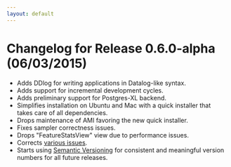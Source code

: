 ```yaml
---
layout: default
---
```


# Changelog for Release 0.6.0-alpha (06/03/2015)

- Adds DDlog for writing applications in Datalog-like syntax.
- Adds support for incremental development cycles.
- Adds preliminary support for Postgres-XL backend.
- Simplifies installation on Ubuntu and Mac with a quick installer that takes care of all dependencies.
- Drops maintenance of AMI favoring the new quick installer.
- Fixes sampler correctness issues.
- Drops "FeatureStatsView" view due to performance issues.
- Corrects [various issues](https://github.com/HazyResearch/deepdive/issues?q=milestone%3A%22DeepDive+0.6.0%22+is%3Aclosed).
- Starts using [Semantic Versioning](http://semver.org) for consistent and meaningful version numbers for all future releases.

